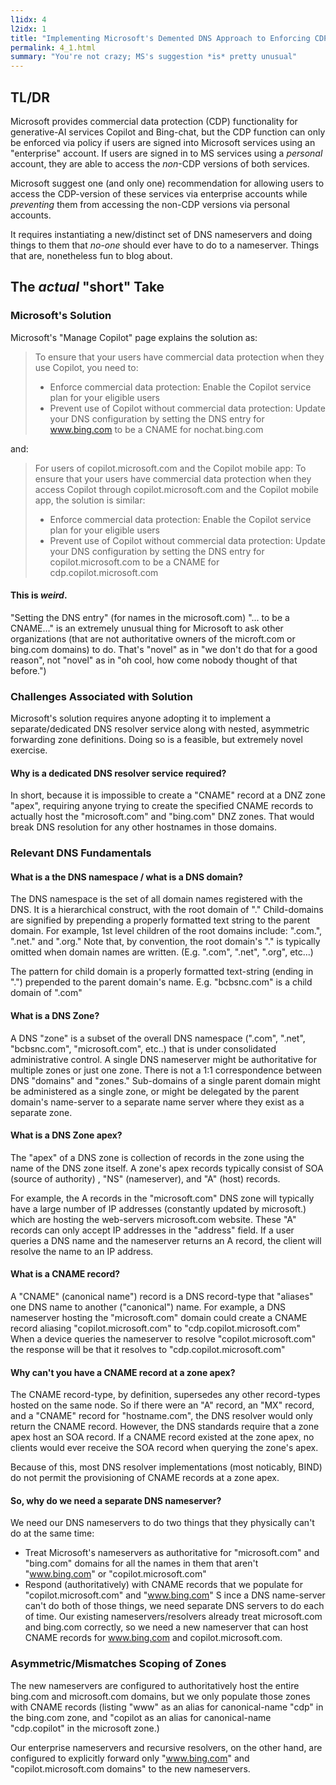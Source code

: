 ```yaml
---
l1idx: 4
l2idx: 1
title: "Implementing Microsoft's Demented DNS Approach to Enforcing CDP for Copilot and Bing Chat"
permalink: 4_1.html
summary: "You're not crazy; MS's suggestion *is* pretty unusual"
---
```



## TL/DR

Microsoft provides commercial data protection (CDP) functionality for generative-AI services Copilot and Bing-chat, but the CDP function can only be enforced via policy if users are signed into Microsoft services using an "enterprise" account.  If users are signed in to MS services using a *personal* account, they are able to access the *non*-CDP versions of both services.

Microsoft suggest one (and only one) recommendation for allowing users to access the CDP-version of these services via enterprise accounts while *preventing* them from accessing the non-CDP versions via personal accounts.

It requires instantiating a new/distinct set of DNS nameservers and doing things to them that *no-one* should ever have to do to a nameserver.  Things that are, nonetheless fun to blog about.

## The *actual* "short" Take

### Microsoft's Solution

Microsoft's "Manage Copilot" page explains the solution as:

>To ensure that your users have commercial data protection when they use Copilot, you need to:
>
> - Enforce commercial data protection: Enable the Copilot service plan for your eligible users
> - Prevent use of Copilot without commercial data protection: Update your DNS configuration by setting the DNS entry for www.bing.com to be a CNAME for nochat.bing.com

and:

>For users of copilot.microsoft.com and the Copilot mobile app: To ensure that your users have commercial data protection when they access Copilot through copilot.microsoft.com and the Copilot mobile app, the solution is similar:
> - Enforce commercial data protection: Enable the Copilot service plan for your eligible users
> - Prevent use of Copilot without commercial data protection: Update your DNS configuration by setting the DNS entry for copilot.microsoft.com to be a CNAME for cdp.copilot.microsoft.com

#### This is *weird*.

"Setting the DNS entry" (for names in the microsoft.com) "... to be a CNAME..." is an extremely unusual thing for Microsoft to ask other organizations (that are not authoritative owners of the microft.com or bing.com domains) to do.  That's "novel" as in  "we don't do that for a good reason", not "novel" as in "oh cool, how come nobody thought of that before.")

### Challenges Associated with Solution

Microsoft's solution requires anyone adopting it to implement a separate/dedicated DNS resolver service along with nested, asymmetric forwarding zone definitions.  Doing so is a feasible, but extremely novel exercise.

#### Why is a dedicated DNS resolver service required?

In short, because it is impossible to create a "CNAME" record at a DNZ zone "apex", requiring anyone trying to create the specified CNAME records to actually host the "microsoft.com" and "bing.com" DNZ zones.  That would break DNS resolution for any other hostnames in those domains.

### Relevant DNS Fundamentals

#### What is a the DNS namespace / what is a DNS domain?

The DNS namespace is the set of all domain names registered with the DNS.  It is a hierarchical construct, with the root domain of "."  Child-domains are signified by prepending a properly formatted text string to the parent domain.  For example, 1st level children of the root domains include:   ".com.", ".net." and ".org."   Note that, by convention, the root domain's "." is typically omitted when domain names are written.  (E.g. ".com", ".net", ".org", etc...)

The pattern for child domain is a properly formatted text-string (ending in ".") prepended to the parent domain's name.  E.g. "bcbsnc.com" is a child domain of ".com"

#### What is a DNS Zone?

A DNS "zone" is a subset of the overall DNS namespace (".com", ".net", "bcbsnc.com", "microsoft.com", etc..) that is under consolidated administrative control.  A single DNS nameserver might be authoritative for multiple zones or just one zone.  There is not a 1:1 correspondence between DNS "domains" and "zones."  Sub-domains of a single parent domain might be administered as a single zone, or might be delegated by the parent domain's name-server to a separate name server where they exist as a separate zone.

#### What is a DNS Zone apex?

The "apex" of a DNS zone is collection of records in the zone using the name of the DNS zone itself.  A zone's apex records typically consist of SOA (source of authority) , "NS" (nameserver), and "A" (host) records.   

For example, the A records in the "microsoft.com" DNS zone will typically have a large number of IP addresses (constantly updated by microsoft.) which are hosting the web-servers microsoft.com website.   These "A" records can only accept IP addresses in the "address" field. If a user queries a DNS name and the nameserver returns an A record, the client will resolve the name to an IP address.

#### What is a CNAME record?

A "CNAME" (canonical name") record is a DNS record-type that "aliases" one DNS name to another ("canonical") name.  For example, a DNS nameserver hosting the "microsoft.com" domain could create a CNAME record aliasing "copilot.microsoft.com" to "cdp.copilot.microsoft.com"  When a device queries the nameserver to resolve "copilot.microsoft.com" the response will be that it resolves to "cdp.copilot.microsoft.com"

#### Why can't you have a CNAME record at a zone apex?

The CNAME record-type, by definition, supersedes any other record-types hosted on the same node.   So if there were an "A" record, an "MX" record, and a "CNAME" record for "hostname.com", the DNS resolver would only  return the CNAME record.  However, the DNS standards require that a zone apex host an SOA record.  If a CNAME record existed at the zone apex, no clients would ever receive the SOA record when querying the zone's apex.

Because of this, most DNS resolver implementations (most noticably, BIND) do not permit the provisioning of CNAME records at a zone apex.

####  So, why do we need a separate DNS nameserver?

We need our DNS nameservers to do two things that they physically can't do at the same time:

- Treat Microsoft's nameservers as authoritative for "microsoft.com" and "bing.com" domains for all the names in them that aren't "www.bing.com" or "copilot.microsoft.com"
- Respond (authoritatively) with CNAME records that we  populate for "copilot.microsoft.com" and "www.bing.com"
S
ince a DNS name-server can't do both  of those things, we need separate DNS servers to do each of time.  Our existing nameservers/resolvers already treat microsoft.com and bing.com correctly, so we need a new  nameserver that can host CNAME records for www.bing.com and copilot.microsoft.com.

### Asymmetric/Mismatches Scoping of Zones

The new nameservers are configured to authoritatively host the entire bing.com and microsoft.com domains, but we only populate those zones with CNAME records (listing "www" as an alias for canonical-name "cdp" in the bing.com zone, and "copilot as an alias for canonical-name "cdp.copilot" in the microsoft zone.)

Our enterprise nameservers and recursive resolvers, on the other hand, are configured to explicitly forward only "www.bing.com" and "copilot.microsoft.com domains" to the new nameservers.

